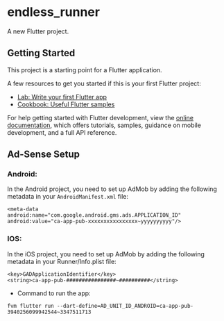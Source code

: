 # endless_runner

A new Flutter project.

## Getting Started

This project is a starting point for a Flutter application.

A few resources to get you started if this is your first Flutter project:

- [Lab: Write your first Flutter app](https://docs.flutter.dev/get-started/codelab)
- [Cookbook: Useful Flutter samples](https://docs.flutter.dev/cookbook)

For help getting started with Flutter development, view the
[online documentation](https://docs.flutter.dev/), which offers tutorials,
samples, guidance on mobile development, and a full API reference.


## Ad-Sense Setup

### Android:

In the Android project, you need to set up AdMob by adding the following metadata in your
`AndroidManifest.xml` file:

 <!-- Sample AdMob app ID: ca-app-pub-3940256099942544~3347511713 -->

```
<meta-data
android:name="com.google.android.gms.ads.APPLICATION_ID"
android:value="ca-app-pub-xxxxxxxxxxxxxxxx~yyyyyyyyyy"/>
```

### IOS:

In the iOS project, you need to set up AdMob by adding the following metadata in your
Runner/Info.plist file:

```
<key>GADApplicationIdentifier</key>
<string>ca-app-pub-################~##########</string>
```

- Command to run the app:
```
fvm flutter run --dart-define=AD_UNIT_ID_ANDROID=ca-app-pub-3940256099942544~3347511713
```
